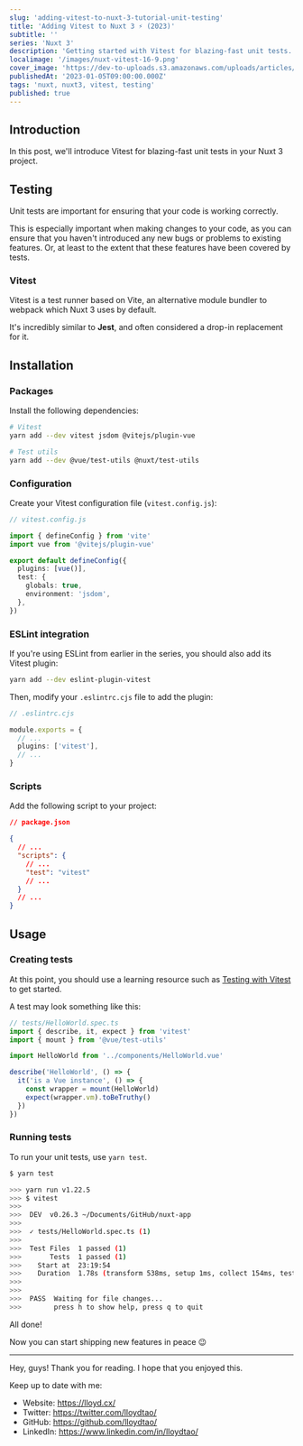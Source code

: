 ```yaml
---
slug: 'adding-vitest-to-nuxt-3-tutorial-unit-testing'
title: 'Adding Vitest to Nuxt 3 ⚡ (2023)'
subtitle: ''
series: 'Nuxt 3'
description: 'Getting started with Vitest for blazing-fast unit tests.'
localimage: '/images/nuxt-vitest-16-9.png'
cover_image: 'https://dev-to-uploads.s3.amazonaws.com/uploads/articles/wlnkh4kjkjq6u0yqz54e.png'
publishedAt: '2023-01-05T09:00:00.000Z'
tags: 'nuxt, nuxt3, vitest, testing'
published: true
---
```


## Introduction

In this post, we'll introduce Vitest for blazing-fast unit tests in your Nuxt 3 project.

## Testing

Unit tests are important for ensuring that your code is working correctly.

This is especially important when making changes to your code, as you can ensure that you haven't introduced any new bugs or problems to existing features. Or, at least to the extent that these features have been covered by tests.

### Vitest

Vitest is a test runner based on Vite, an alternative module bundler to webpack which Nuxt 3 uses by default.

It's incredibly similar to **Jest**, and often considered a drop-in replacement for it.

## Installation

### Packages

Install the following dependencies:

```sh
# Vitest
yarn add --dev vitest jsdom @vitejs/plugin-vue

# Test utils
yarn add --dev @vue/test-utils @nuxt/test-utils
```

### Configuration

Create your Vitest configuration file (`vitest.config.js`):

```ts
// vitest.config.js

import { defineConfig } from 'vite'
import vue from '@vitejs/plugin-vue'

export default defineConfig({
  plugins: [vue()],
  test: {
    globals: true,
    environment: 'jsdom',
  },
})
```

### ESLint integration

If you're using ESLint from earlier in the series, you should also add its Vitest plugin:

```sh
yarn add --dev eslint-plugin-vitest
```

Then, modify your `.eslintrc.cjs` file to add the plugin:

```ts
// .eslintrc.cjs

module.exports = {
  // ...
  plugins: ['vitest'],
  // ...
}
```

### Scripts

Add the following script to your project:

```json
// package.json

{
  // ...
  "scripts": {
    // ...
    "test": "vitest"
    // ...
  }
  // ...
}
```

## Usage

### Creating tests

At this point, you should use a learning resource such as [Testing with Vitest](https://www.youtube.com/watch?v=cM_AeQHzlGg) to get started.

A test may look something like this:

```ts
// tests/HelloWorld.spec.ts
import { describe, it, expect } from 'vitest'
import { mount } from '@vue/test-utils'

import HelloWorld from '../components/HelloWorld.vue'

describe('HelloWorld', () => {
  it('is a Vue instance', () => {
    const wrapper = mount(HelloWorld)
    expect(wrapper.vm).toBeTruthy()
  })
})
```

### Running tests

To run your unit tests, use `yarn test`.

```bash
$ yarn test

>>> yarn run v1.22.5
>>> $ vitest
>>>
>>>  DEV  v0.26.3 ~/Documents/GitHub/nuxt-app
>>>
>>>  ✓ tests/HelloWorld.spec.ts (1)
>>>
>>>  Test Files  1 passed (1)
>>>       Tests  1 passed (1)
>>>    Start at  23:19:54
>>>    Duration  1.78s (transform 538ms, setup 1ms, collect 154ms, tests 20ms)
>>>
>>>
>>>  PASS  Waiting for file changes...
>>>        press h to show help, press q to quit
```

All done!

Now you can start shipping new features in peace 😉

---

Hey, guys! Thank you for reading. I hope that you enjoyed this.

Keep up to date with me:

- Website: https://lloyd.cx/
- Twitter: https://twitter.com/lloydtao/
- GitHub: https://github.com/lloydtao/
- LinkedIn: https://www.linkedin.com/in/lloydtao/

